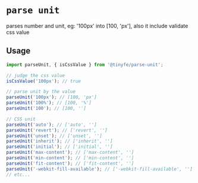 # `parse unit`

parses number and unit, eg: '100px' into [100, 'px'], also it include validate css value

## Usage

```js
import parseUnit, { isCssValue } from '@tinyfe/parse-unit';

// judge the css value
isCssValue('100px'); // true

// parse unit by the value
parseUnit('100px'); // [100, 'px']
parseUnit('100%'); // [100, '%']
parseUnit('100'); // [100, '']

// CSS unit
parseUnit('auto'); // ['auto', '']
parseUnit('revert'); // ['revert', '']
parseUnit('unset'); // ['unset', '']
parseUnit('inherit'); // ['inherit', '']
parseUnit('initial'); // ['initial', '']
parseUnit('max-content'); // ['max-content', '']
parseUnit('min-content'); // ['min-content', '']
parseUnit('fit-content'); // ['fit-content', '']
parseUnit('-webkit-fill-available'); // ['-webkit-fill-available', '']
// etc...
```
